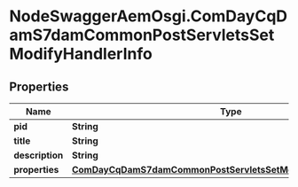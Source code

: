# NodeSwaggerAemOsgi.ComDayCqDamS7damCommonPostServletsSetModifyHandlerInfo

## Properties

Name | Type | Description | Notes
------------ | ------------- | ------------- | -------------
**pid** | **String** |  | [optional] 
**title** | **String** |  | [optional] 
**description** | **String** |  | [optional] 
**properties** | [**ComDayCqDamS7damCommonPostServletsSetModifyHandlerProperties**](ComDayCqDamS7damCommonPostServletsSetModifyHandlerProperties.md) |  | [optional] 


